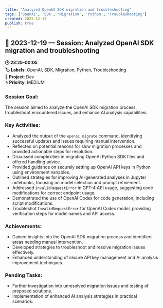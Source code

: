 ```yaml
---
title: "Analyzed OpenAI SDK migration and troubleshooting"
tags: ['OpenAI', 'SDK', 'Migration', 'Python', 'Troubleshooting']
created: 2023-12-19
publish: true
---
```


## 📅 2023-12-19 — Session: Analyzed OpenAI SDK migration and troubleshooting

**🕒 23:25–00:05**  
**🏷️ Labels**: OpenAI, SDK, Migration, Python, Troubleshooting  
**📂 Project**: Dev  
**⭐ Priority**: MEDIUM  


### Session Goal:
The session aimed to analyze the OpenAI SDK migration process, troubleshoot encountered issues, and enhance AI analysis capabilities.

### Key Activities:
- Analyzed the output of the `openai migrate` command, identifying successful updates and issues requiring manual intervention.
- Reflected on potential reasons for slow migration processes and provided actionable steps for resolution.
- Discussed complexities in migrating OpenAI Python SDK files and offered handling advice.
- Provided guidance on securely setting up OpenAI API keys in Python using environment variables.
- Outlined strategies for improving AI-generated analyses in Jupyter notebooks, focusing on model selection and prompt refinement.
- Addressed `InvalidRequestError` in GPT-4 API usage, suggesting code modifications for correct endpoint usage.
- Demonstrated the use of OpenAI Codex for code generation, including script modifications.
- Troubleshot `InvalidRequestError` for OpenAI Codex model, providing verification steps for model names and API access.

### Achievements:
- Gained insights into the OpenAI SDK migration process and identified areas needing manual intervention.
- Developed strategies to troubleshoot and resolve migration issues effectively.
- Enhanced understanding of secure API key management and AI analysis improvement techniques.

### Pending Tasks:
- Further investigation into unresolved migration issues and testing of proposed solutions.
- Implementation of enhanced AI analysis strategies in practical scenarios.
